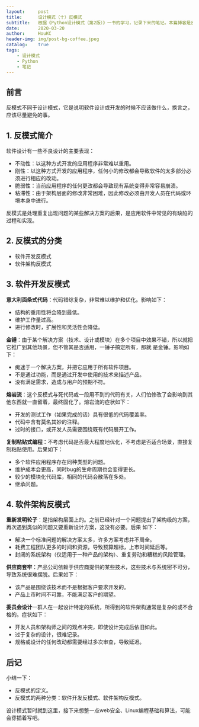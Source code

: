```yaml
---
layout:     post
title:      设计模式（十）反模式
subtitle:   根据《Python设计模式（第2版）》一书的学习，记录下来的笔记。本篇博客是反模式，是指程序设计过程中不应该做的。
date:       2020-03-20
author:     HouKC
header-img: img/post-bg-coffee.jpeg
catalog:    true
tags:
    - 设计模式
    - Python
    - 笔记
---
```


## 前言
反模式不同于设计模式，它是说明软件设计或开发的时候不应该做什么，换言之，应该尽量避免的事。

## 1. 反模式简介
软件设计有一些不良设计的主要表现：
- 不动性：以这种方式开发的应用程序非常难以重用。
- 刚性：以这种方式开发的应用程序，任何小的修改都会导致软件的太多部分必须进行相应的改动。
- 脆弱性：当前应用程序的任何更改都会导致现有系统变得非常容易崩溃。
- 粘滞性：由于架构层面的修改非常困难，因此修改必须由开发人员在代码或环境本身中进行。

反模式是处理重复出现问题的某些解决方案的后果，是应用软件中常见的有缺陷的过程和实现。

## 2. 反模式的分类
- 软件开发反模式
- 软件架构反模式

## 3. 软件开发反模式
**意大利面条式代码**：代码错综复杂，非常难以维护和优化。影响如下：
- 结构的重用性将会降到最低。
- 维护工作量过高。
- 进行修改时，扩展性和灵活性会降低。

**金锤**：由于某个解决方案（技术、设计或模块）在多个项目中效果不错，所以就把它推广到其他场景，但不管其是否适用，一锤子搞定所有，那就
是金锤。影响如下：
- 痴迷于一个解决方案，并把它应用于所有软件项目。
- 不是通过功能，而是通过开发中使用的技术来描述产品。
- 没有满足需求，造成与用户的预期不符。

**熔岩流**：这个反模式与死代码或一段用不到的代码有关，人们怕修改了会影响到其他东西就一直留着，最终固化了。熔岩流的症状如下：
- 开发的测试工作（如果完成的话）具有很低的代码覆盖率。
- 代码中含有莫名其妙的注释。
- 过时的接口，或开发人员需要围绕既有代码展开工作。

**复制粘贴式编程**：不考虑代码是否最大程度地优化，不考虑是否适合场景，直接复制粘贴使用。后果如下：
- 多个软件应用程序存在同种类型的问题。
- 维护成本会更高，同时bug的生命周期也会变得更长。
- 较少的模块化代码库，相同的代码会散落在多处。
- 继承问题。

## 4. 软件架构反模式
**重新发明轮子**：是指架构层面上的。之前已经针对一个问题提出了架构级的方案，再次遇到类似的问题又要重新设计方案，这没有必要。后果
如下：
- 解决一个标准问题的解决方案太多，许多方案考虑并不周全。
- 耗费工程团队更多的时间和资源，导致预算超标，上市时间延后等。
- 封闭的系统架构（仅适用于一种产品的架构）、重复劳动和糟糕的风险管理。

**供应商套牢**：产品公司依赖于供应商提供的某些技术，这些技术与系统密不可分，导致系统很难摆脱。后果如下：
- 该产品是围绕该技术而不是根据客户要求开发的。
- 产品上市时间不可靠，不能满足客户的期望。

**委员会设计**一群人在一起设计特定的系统，所得到的软件架构通常是复杂的或不合格的。症状如下：
- 开发人员和架构师之间的观点冲突，即使设计完成后依旧如此。
- 过于复杂的设计，很难记录。
- 规格或设计的任何改动都需要经过多次审查，导致延迟。

## 后记
小结一下：
- 反模式的定义。
- 反模式的两种分类：软件开发反模式、软件架构反模式。

设计模式暂时就到这里，接下来想整一点web安全、Linux编程基础和算法，可能会穿插着写吧。
